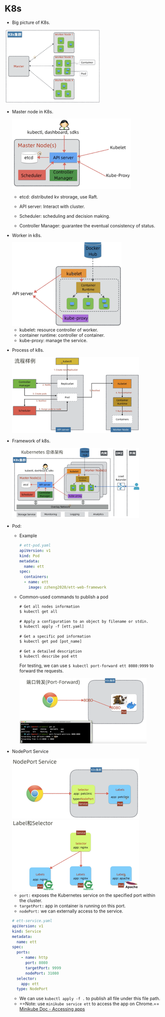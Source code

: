# K8s

* Big picture of K8s.

<img src="pic4md/big_pic_k8s.png" style="zoom:30%;" />

* Master node in K8s.

  <img src="pic4md/master_in_k8s.png" style="zoom:40%;" />

  * etcd: distributed kv strorage, use Raft.

  * API server: Interact with cluster.

  * Scheduler: scheduling and decision making.

  * Controller Manager: guarantee the eventual consistency of status.

* Worker in k8s.

  <img src="pic4md/worker_in_k8s.png" style="zoom:40%;" />

  * kubelet: resource controller of worker.
  * container runtime: controller of container.
  * kube-proxy: manage the service.

* Process of k8s.

  <img src="pic4md/process_k8s.png" style="zoom:40%;" />

* Framework of k8s.

  <img src="pic4md/framework_k8s.png" style="zoom:40%;" />

* Pod: 

  * Example

    ```yaml
    # ett-pod.yaml
    apiVersion: v1
    kind: Pod
    metadata:
      name: ett
    spec:
      containers:
      - name: ett
        image: zzheng2020/ett-web-framework
    ```
    
  * Common-used commands to publish a pod
  
    ```shell
    # Get all nodes information
    $ kubectl get all
    
    # Apply a configuration to an object by filename or stdin.
    $ kubectl apply -f [ett.yaml]
    
    # Get a specific pod information
    $ kubectl get pod [pot_name]
    
    # Get a detailed description
    $ kubectl describe pod ett
    ```
  
    For testing, we can use `$ kubectl port-forward ett 8080:9999` to forward the requests.
  
    <img src="pic4md/port_forward.png" style="zoom:40%;" />
  
* NodePort Service

  <img src="pic4md/nodeport_service.png" style="zoom:40%;" />

  <img src="pic4md/label_seleter.png" style="zoom:40%;" />

  * `port:` exposes the Kubernetes service on the specified port within the cluster.
  * `targetPort:` app in container is running on this port.
  * `nodePort:` we can externally access to the service.

  ```yaml
  # ett-service.yaml
  apiVersion: v1
  kind: Service
  metadata:
    name: ett
  spec:
    ports:
      - name: http
        port: 8080
        targetPort: 9999
        nodePort: 31080
    selector:
      app: ett
    type: NodePort
  ```

  * We can use `kubectl apply -f .` to publish all file under this file path.
  * ==Note: use `minikube service ett` to access the app on Chrome.== [Minikube Doc - Accessing apps](https://minikube.sigs.k8s.io/docs/handbook/accessing/)
